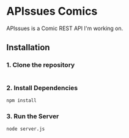 # APIssues Comics
APIssues is a Comic REST API I'm working on.


## Installation

### 1. Clone the repository

```bash
```

### 2. Install Dependencies

```bash
npm install
```

### 3. Run the Server

```bash
node server.js
```
